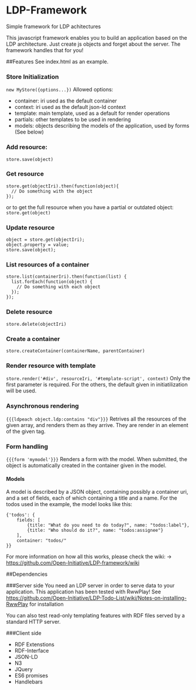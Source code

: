 # LDP-Framework
Simple framework for LDP achitectures

This javascript framework enables you to build an application based on the LDP architecture.
Just create js objects and forget about the server. The framework handles that for you!

##Features
See index.html as an example.

### Store Initialization
`new MyStore({options...})`
Allowed options:
* container: iri used as the default container
* context: iri used as the default json-ld context
* template: main template, used as a default for render operations
* partials: other templates to be used in rendering
* models: objects describing the models of the application, used by forms (See below)

### Add resource:
`store.save(object)`

### Get resource
```
store.get(objectIri).then(function(object){
  // Do something with the object
});
```
or to get the full resource when you have a partial or outdated object:
`store.get(object)`

### Update resource
```
object = store.get(objectIri);
object.property = value;
store.save(object);
```

### List resources of a container
```
store.list(containerIri).then(function(list) {
  list.forEach(function(object) {
    // Do something with each object
  });
});
```

### Delete resource
`store.delete(objectIri)`

### Create a container
`store.createContainer(containerName, parentContainer)`

### Render resource with template
```store.render('#div', resourceIri, '#template-script', context)```
Only the first parameter is required. For the others, the default given in initiatilization will be used.

### Asynchronous rendering
`{{{ldpeach object.ldp:contains "div"}}}`
Retrives all the resources of the given array, and renders them as they arrive. They are render in an element of the given tag. 

### Form handling
`{{{form 'mymodel'}}}`
Renders a form with the model. When submitted, the object is automatically created in the container given in the model.

#### Models
A model is described by a JSON object, containing possibly a container uri, and a set of fields, each of which containing a title and a name. For the todos used in the example, the model looks like this:
```
{'todos': {
    fields: [
        {title: "What do you need to do today?", name: "todos:label"},
        {title: "Who should do it?", name: "todos:assignee"}
    ],
    container: "todos/"
}}
```

For more information on how all this works, please check the wiki:
-> https://github.com/Open-Initiative/LDP-framework/wiki

##Dependencies

###Server side
You need an LDP server in order to serve data to your application.
This application has been tested with RwwPlay!
See https://github.com/Open-Initiative/LDP-Todo-List/wiki/Notes-on-installing-RwwPlay for installation

You can also test read-only templating features with RDF files served by a standard HTTP server.

###Client side
* RDF Extenstions
* RDF-Interface
* JSON-LD
* N3
* JQuery
* ES6 promises
* Handlebars
